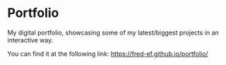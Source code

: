 # Portfolio
My digital portfolio, showcasing some of my latest/biggest projects in an interactive way.

You can find it at the following link:
https://fred-ef.github.io/portfolio/
